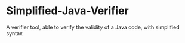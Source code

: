 # Simplified-Java-Verifier
A verifier tool, able to verify the validity of a Java code, with simplified syntax
